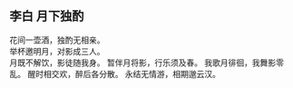 ## 李白 月下独酌
花间一壶酒，独酌无相亲。  
举杯邀明月，对影成三人。  
月既不解饮，影徒随我身。 
暂伴月将影，行乐须及春。 
我歌月徘徊，我舞影零乱。 
醒时相交欢，醉后各分散。 
永结无情游，相期邈云汉。 

